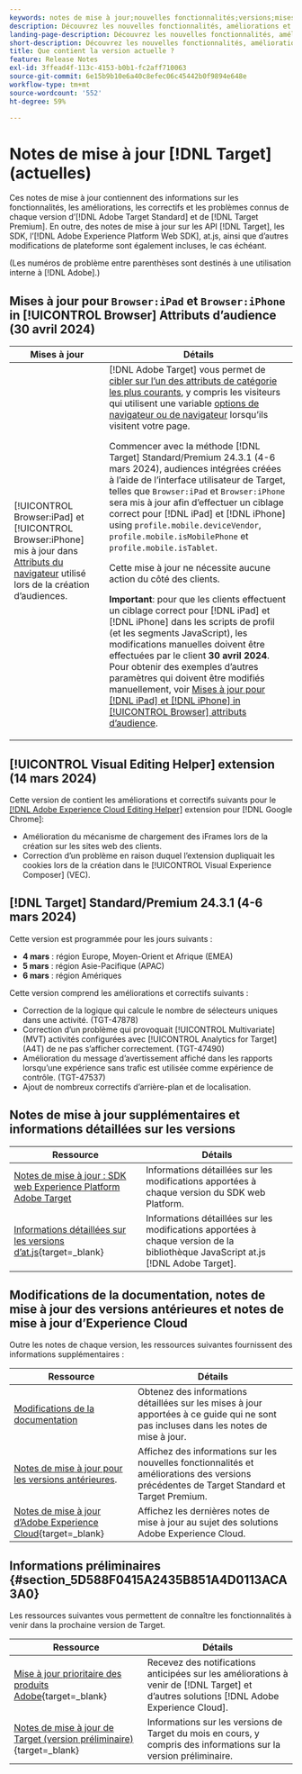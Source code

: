 ```yaml
---
keywords: notes de mise à jour;nouvelles fonctionnalités;versions;mises à jour;mise à jour;version;amélioration;améliorations;correctifs;correctifs de bugs;mises à jour
description: Découvrez les nouvelles fonctionnalités, améliorations et correctifs de la version actuelle dʼ [!DNL Adobe Target], notamment les SDK, les API et les bibliothèques JavaScript.
landing-page-description: Découvrez les nouvelles fonctionnalités, améliorations et correctifs de la version actuelle d’ [!DNL Adobe Target].
short-description: Découvrez les nouvelles fonctionnalités, améliorations et correctifs de la version actuelle d’ [!DNL Adobe Target].
title: Que contient la version actuelle ?
feature: Release Notes
exl-id: 3ffead4f-113c-4153-b0b1-fc2aff710063
source-git-commit: 6e15b9b10e6a40c8efec06c45442b0f9894e648e
workflow-type: tm+mt
source-wordcount: '552'
ht-degree: 59%

---
```


# Notes de mise à jour [!DNL Target] (actuelles)

Ces notes de mise à jour contiennent des informations sur les fonctionnalités, les améliorations, les correctifs et les problèmes connus de chaque version d’[!DNL Adobe Target Standard] et de [!DNL Target Premium]. En outre, des notes de mise à jour sur les API [!DNL Target], les SDK, l’[!DNL Adobe Experience Platform Web SDK], at.js, ainsi que d’autres modifications de plateforme sont également incluses, le cas échéant.

(Les numéros de problème entre parenthèses sont destinés à une utilisation interne à [!DNL Adobe].)

## Mises à jour pour `Browser:iPad` et `Browser:iPhone` in [!UICONTROL Browser] Attributs d’audience (30 avril 2024)

| Mises à jour | Détails |
|--- |--- |
| [!UICONTROL Browser:iPad] et [!UICONTROL Browser:iPhone] mis à jour dans [Attributs du navigateur](/help/main/c-target/c-audiences/c-target-rules/browser.md) utilisé lors de la création d’audiences. | [!DNL Adobe Target] vous permet de [cibler sur l’un des attributs de catégorie les plus courants](/help/main/c-target/c-audiences/c-target-rules/target-rules.md), y compris les visiteurs qui utilisent une variable [options de navigateur ou de navigateur](/help/main/c-target/c-audiences/c-target-rules/browser.md) lorsqu’ils visitent votre page.<P>Commencer avec la méthode [!DNL Target] Standard/Premium 24.3.1 (4-6 mars 2024), audiences intégrées créées à l’aide de l’interface utilisateur de Target, telles que `Browser:iPad` et `Browser:iPhone` sera mis à jour afin d’effectuer un ciblage correct pour [!DNL iPad] et [!DNL iPhone] using `profile.mobile.deviceVendor`, `profile.mobile.isMobilePhone` et `profile.mobile.isTablet`.<P>Cette mise à jour ne nécessite aucune action du côté des clients.<p><B>Important</b>: pour que les clients effectuent un ciblage correct pour [!DNL iPad] et [!DNL iPhone] dans les scripts de profil (et les segments JavaScript), les modifications manuelles doivent être effectuées par le client **30 avril 2024**. Pour obtenir des exemples d’autres paramètres qui doivent être modifiés manuellement, voir [Mises à jour pour [!DNL iPad] et [!DNL iPhone] in [!UICONTROL Browser] attributs d’audience](/help/main/c-target/c-audiences/c-target-rules/browser.md#updates). |

## [!UICONTROL Visual Editing Helper] extension (14 mars 2024)

Cette version de contient les améliorations et correctifs suivants pour le [[!DNL Adobe Experience Cloud Editing Helper]](/help/main/c-experiences/c-visual-experience-composer/r-troubleshoot-composer/visual-editing-helper-extension.md) extension pour [!DNL Google Chrome]:

* Amélioration du mécanisme de chargement des iFrames lors de la création sur les sites web des clients.
* Correction d’un problème en raison duquel l’extension dupliquait les cookies lors de la création dans le [!UICONTROL Visual Experience Composer] (VEC).

## [!DNL Target] Standard/Premium 24.3.1 (4-6 mars 2024)

Cette version est programmée pour les jours suivants :

* **4 mars** : région Europe, Moyen-Orient et Afrique (EMEA)
* **5 mars** : région Asie-Pacifique (APAC)
* **6 mars** : région Amériques

Cette version comprend les améliorations et correctifs suivants :

* Correction de la logique qui calcule le nombre de sélecteurs uniques dans une activité. (TGT-47878)
* Correction d’un problème qui provoquait [!UICONTROL Multivariate] (MVT) activités configurées avec [!UICONTROL Analytics for Target] (A4T) de ne pas s’afficher correctement. (TGT-47490)
* Amélioration du message d’avertissement affiché dans les rapports lorsqu’une expérience sans trafic est utilisée comme expérience de contrôle. (TGT-47537)
* Ajout de nombreux correctifs d’arrière-plan et de localisation.

## Notes de mise à jour supplémentaires et informations détaillées sur les versions

| Ressource | Détails |
|--- |--- |
| [Notes de mise à jour : SDK web Experience Platform Adobe Target](https://experienceleague.adobe.com/docs/experience-platform/edge/release-notes.html?lang=fr) | Informations détaillées sur les modifications apportées à chaque version du SDK web Platform. |
| [Informations détaillées sur les versions d’at.js](https://experienceleague.adobe.com/docs/target-dev/developer/client-side/at-js-implementation/target-atjs-versions.html?lang=fr){target=_blank} | Informations détaillées sur les modifications apportées à chaque version de la bibliothèque JavaScript at.js [!DNL Adobe Target]. |

## Modifications de la documentation, notes de mise à jour des versions antérieures et notes de mise à jour d’Experience Cloud

Outre les notes de chaque version, les ressources suivantes fournissent des informations supplémentaires :

| Ressource | Détails |
|--- |--- |
| [Modifications de la documentation](/help/main/r-release-notes/doc-change.md) | Obtenez des informations détaillées sur les mises à jour apportées à ce guide qui ne sont pas incluses dans les notes de mise à jour. |
| [Notes de mise à jour pour les versions antérieures](/help/main/r-release-notes/release-notes-for-previous-releases.md). | Affichez des informations sur les nouvelles fonctionnalités et améliorations des versions précédentes de Target Standard et Target Premium. |
| [Notes de mise à jour d’Adobe Experience Cloud](https://experienceleague.adobe.com/docs/release-notes/experience-cloud/current.html?lang=fr){target=_blank} | Affichez les dernières notes de mise à jour au sujet des solutions Adobe Experience Cloud. |

## Informations préliminaires {#section_5D588F0415A2435B851A4D0113ACA3A0}

Les ressources suivantes vous permettent de connaître les fonctionnalités à venir dans la prochaine version de Target.

| Ressource | Détails |
|--- |--- |
| [Mise à jour prioritaire des produits Adobe](https://www.adobe.com/subscription/priority-product-update.html){target=_blank} | Recevez des notifications anticipées sur les améliorations à venir de [!DNL Target] et d’autres solutions [!DNL Adobe Experience Cloud]. |
| [Notes de mise à jour de Target (version préliminaire)](/help/main/r-release-notes/target-release-notes.md){target=_blank} | Informations sur les versions de Target du mois en cours, y compris des informations sur la version préliminaire. |
